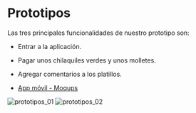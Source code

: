# Prototipos

Las tres principales funcionalidades de nuestro prototipo son:
- Entrar a la aplicación.
- Pagar unos chilaquiles verdes y unos molletes.
- Agregar comentarios a los platillos.

- [App móvil - Moqups](https://app.moqups.com/ltw2Brs36MmKj5qwhlakD3Bj06M9Yxto/view/page/ac248d73c?ui=0)

![prototipos_01](https://user-images.githubusercontent.com/70402438/164530689-16fb08ca-7f73-4f92-83e4-c1afa83064f8.png)
![prototipos_02](https://user-images.githubusercontent.com/70402438/164530703-3fe49470-cdd2-4512-8287-a34dc4c53abc.png)
